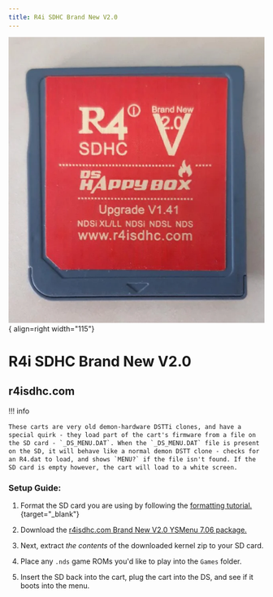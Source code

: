 ```yaml
---
title: R4i SDHC Brand New V2.0
---
```


![R4i SDHC Brand New V2.0](../images/v2_0.png){ align=right width="115"}
# R4i SDHC Brand New V2.0
## r4isdhc.com

!!! info

    These carts are very old demon-hardware DSTTi clones, and have a special quirk - they load part of the cart's firmware from a file on the SD card - `_DS_MENU.DAT`. When the `_DS_MENU.DAT` file is present on the SD, it will behave like a normal demon DSTT clone - checks for an R4.dat to load, and shows `MENU?` if the file isn't found. If the SD card is empty however, the cart will load to a white screen.

### Setup Guide:

1. Format the SD card you are using by following the [formatting tutorial.](../tutorials/formatting.md){target="_blank"}

1. Download the [r4isdhc.com Brand New V2.0 YSMenu 7.06 package.](https://github.com/Sanrax/YSMenu-Custom-Packages/releases/download/v7.06/r4isdhc.com_Brand-New_V2.0_YSMenu_7.06.zip)

1. Next, extract *the contents* of the downloaded kernel zip to your SD card.

1. Place any `.nds` game ROMs you'd like to play into the `Games` folder.

1. Insert the SD back into the cart, plug the cart into the DS, and see if it boots into the menu.